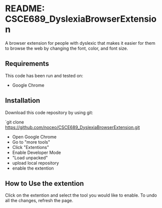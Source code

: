 # README: CSCE689_DyslexiaBrowserExtension

A browser extension for people with dyslexic that makes it easier for them to browse the web by changing the font,
color, and font size.

  ## Requirements ##

This code has been run and tested on:

* Google Chrome

## Installation ##

Download this code repository by using git:

 `git clone https://github.com/noceo/CSCE689_DyslexiaBrowserExtension.git
  
  - Open Google Chrome
  - Go to "more tools"
  - Click "Extentions"
  - Enable Developer Mode
  - "Load unpacked"
  - upload local repository
  - enable the extention

## How to Use the extention ##

Click on the extention and select the tool you would like to enable.
To undo all the changes, refresh the page. 

    